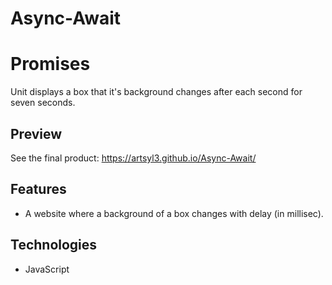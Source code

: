 # Async-Await

# Promises

Unit displays a box that it's background changes after each second for seven seconds.

## Preview

See the final product: https://artsyl3.github.io/Async-Await/

## Features

- A website where a background of a box changes with delay (in millisec).


## Technologies
- JavaScript

